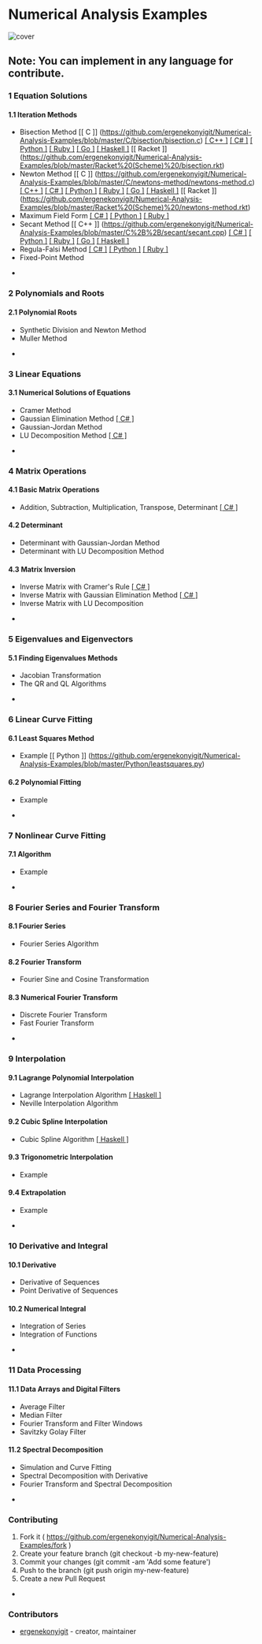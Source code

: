 # Numerical Analysis Examples
![cover](http://i.imgur.com/TXXVcwd.jpg)

Note: You can implement in any language for contribute.
-
### 1 Equation Solutions
#### 1.1 Iteration Methods
* Bisection Method [[ C ]] (https://github.com/ergenekonyigit/Numerical-Analysis-Examples/blob/master/C/bisection/bisection.c) [[ C++ ]](https://github.com/ergenekonyigit/Numerical-Analysis-Examples/blob/master/C%2B%2B/bisectionmethod.cpp) [[ C# ]](https://github.com/ergenekonyigit/Numerical-Analysis-Examples/blob/master/C%23/BisectionMethod/bisectionmethod.cs) [[ Python ]](https://github.com/ergenekonyigit/Numerical-Analysis-Examples/blob/master/Python/bisectionmethod.py) [[ Ruby ]](https://github.com/ergenekonyigit/Numerical-Analysis-Examples/blob/master/Ruby/bisectionmethod.rb) [[ Go ]](https://github.com/ergenekonyigit/Numerical-Analysis-Examples/blob/master/Go/bisectionmethod.go) [[ Haskell ]](https://github.com/ergenekonyigit/Numerical-Analysis-Examples/blob/master/Haskell/BisectionMethod.hs) [[ Racket ]] (https://github.com/ergenekonyigit/Numerical-Analysis-Examples/blob/master/Racket%20(Scheme)%20/bisection.rkt)
* Newton Method [[ C ]] (https://github.com/ergenekonyigit/Numerical-Analysis-Examples/blob/master/C/newtons-method/newtons-method.c) [[ C++ ]](https://github.com/ergenekonyigit/Numerical-Analysis-Examples/blob/master/C%2B%2B/newtons-method/newtons-method.cpp) [[ C# ]](https://github.com/ergenekonyigit/Numerical-Analysis-Examples/blob/master/C%23/NewtonMethod/newtonmethod.cs) [[ Python ]](https://github.com/ergenekonyigit/Numerical-Analysis-Examples/blob/master/Python/newtonmethod.py) [[ Ruby ]](https://github.com/ergenekonyigit/Numerical-Analysis-Examples/blob/master/Ruby/newtonmethod.rb) [[ Go ]](https://github.com/ergenekonyigit/Numerical-Analysis-Examples/blob/master/Go/newtonmethod.go) [[ Haskell ]](https://github.com/ergenekonyigit/Numerical-Analysis-Examples/blob/master/Haskell/NewtonsMethod.hs) [[ Racket ]] (https://github.com/ergenekonyigit/Numerical-Analysis-Examples/blob/master/Racket%20(Scheme)%20/newtons-method.rkt)
 * Maximum Field Form [[ C# ]](https://github.com/ergenekonyigit/Numerical-Analysis-Examples/blob/master/C%23/MaximumFieldForm/maximumfieldform.cs) [[ Python ]](https://github.com/ergenekonyigit/Numerical-Analysis-Examples/blob/master/Python/maximumfieldform.py) [[ Ruby ]](https://github.com/ergenekonyigit/Numerical-Analysis-Examples/blob/master/Ruby/maximumfieldform.rb)
* Secant Method [[ C++ ]] (https://github.com/ergenekonyigit/Numerical-Analysis-Examples/blob/master/C%2B%2B/secant/secant.cpp) [[ C# ]](https://github.com/ergenekonyigit/Numerical-Analysis-Examples/blob/master/C%23/SecantMethod/secantmethod.cs) [[ Python ]](https://github.com/ergenekonyigit/Numerical-Analysis-Examples/blob/master/Python/secantmethod.py) [[ Ruby ]](https://github.com/ergenekonyigit/Numerical-Analysis-Examples/blob/master/Ruby/secantmethod.rb) [[ Go ]](https://github.com/ergenekonyigit/Numerical-Analysis-Examples/blob/master/Go/secantmethod.go) [[ Haskell ]](https://github.com/ergenekonyigit/Numerical-Analysis-Examples/blob/master/Haskell/SecantMethod.hs)
* Regula-Falsi Method [[ C# ]](https://github.com/ergenekonyigit/Numerical-Analysis-Examples/blob/master/C%23/RegulaFalsiMethod/regulafalsimethod.cs) [[ Python ]](https://github.com/ergenekonyigit/Numerical-Analysis-Examples/blob/master/Python/regulafalsimethod.py) [[ Ruby ]](https://github.com/ergenekonyigit/Numerical-Analysis-Examples/blob/master/Ruby/regulafalsimethod.rb)
* Fixed-Point Method

-
### 2 Polynomials and Roots
#### 2.1 Polynomial Roots
* Synthetic Division and Newton Method
* Muller Method

-
### 3 Linear Equations
#### 3.1 Numerical Solutions of Equations
* Cramer Method
* Gaussian Elimination Method [[ C# ]](https://github.com/ergenekonyigit/Numerical-Analysis-Examples/blob/master/C%23/GaussianEliminationMethod/gaussianeliminationmethod.cs)
* Gaussian-Jordan Method
* LU Decomposition Method [[ C# ]](https://github.com/ergenekonyigit/Numerical-Analysis-Examples/tree/master/C%23/LUDecompositionMethod)

-
### 4 Matrix Operations
#### 4.1 Basic Matrix Operations
* Addition, Subtraction, Multiplication, Transpose, Determinant [[ C#  ]](https://github.com/ergenekonyigit/Numerical-Analysis-Examples/tree/master/C%23/BasicMatrixOperations)

#### 4.2 Determinant
* Determinant with Gaussian-Jordan Method
* Determinant with LU Decomposition Method

#### 4.3 Matrix Inversion
* Inverse Matrix with Cramer's Rule [[ C# ]](https://github.com/ergenekonyigit/Numerical-Analysis-Examples/blob/master/C%23/InverseMatrixwithCramersRule/inversematrixcramersrule.cs)
* Inverse Matrix with Gaussian Elimination Method [[ C# ]](https://github.com/ergenekonyigit/Numerical-Analysis-Examples/tree/master/C%23/InverseMatrixwithGaussianEliminationMethod)
* Inverse Matrix with LU Decomposition

-
### 5 Eigenvalues and Eigenvectors
#### 5.1 Finding Eigenvalues Methods
* Jacobian Transformation
* The QR and QL Algorithms

-
### 6 Linear Curve Fitting
#### 6.1 Least Squares Method
* Example [[ Python ]] (https://github.com/ergenekonyigit/Numerical-Analysis-Examples/blob/master/Python/leastsquares.py)

#### 6.2 Polynomial Fitting
* Example

-
### 7 Nonlinear Curve Fitting
#### 7.1 Algorithm
* Example

-
### 8 Fourier Series and Fourier Transform
#### 8.1 Fourier Series
* Fourier Series Algorithm

#### 8.2 Fourier Transform
* Fourier Sine and Cosine Transformation

#### 8.3 Numerical Fourier Transform
* Discrete Fourier Transform
* Fast Fourier Transform

-
### 9 Interpolation
#### 9.1 Lagrange Polynomial Interpolation
* Lagrange Interpolation Algorithm [[ Haskell ]](https://github.com/ergenekonyigit/Numerical-Analysis-Examples/blob/master/Haskell/LagrangeInterpolation.hs)
* Neville Interpolation Algorithm

#### 9.2 Cubic Spline Interpolation
* Cubic Spline Algorithm [[ Haskell ]](https://github.com/ergenekonyigit/Numerical-Analysis-Examples/blob/master/Haskell/SplineInterpolation.hs)

#### 9.3 Trigonometric Interpolation
* Example

#### 9.4 Extrapolation
* Example

-
### 10 Derivative and Integral
#### 10.1 Derivative
* Derivative of Sequences
* Point Derivative of Sequences

#### 10.2 Numerical Integral
* Integration of Series
* Integration of Functions

-
### 11 Data Processing
#### 11.1 Data Arrays and Digital Filters
* Average Filter
* Median Filter
* Fourier Transform and Filter Windows
* Savitzky Golay Filter

#### 11.2 Spectral Decomposition
* Simulation and Curve Fitting
* Spectral Decomposition with Derivative
* Fourier Transform and Spectral Decomposition

-

### Contributing

1. Fork it ( https://github.com/ergenekonyigit/Numerical-Analysis-Examples/fork )
2. Create your feature branch (git checkout -b my-new-feature)
3. Commit your changes (git commit -am 'Add some feature')
4. Push to the branch (git push origin my-new-feature)
5. Create a new Pull Request

-

### Contributors

- [ergenekonyigit](https://github.com/ergenekonyigit) - creator, maintainer
